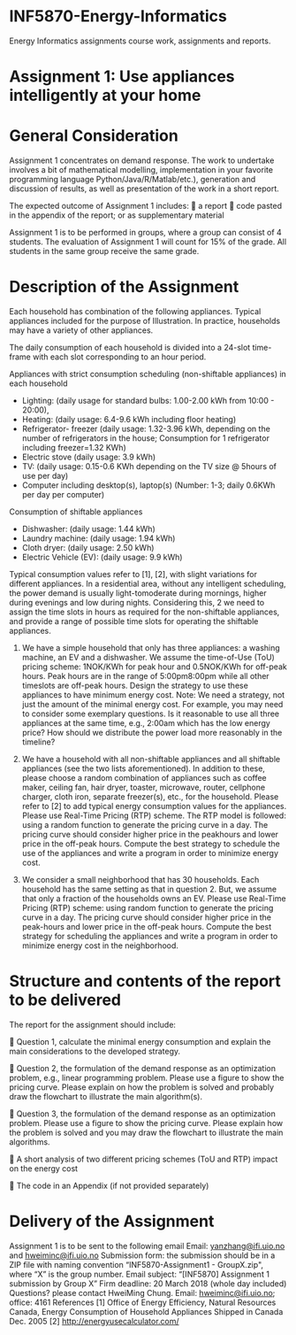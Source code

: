 # INF5870-Energy-Informatics
Energy Informatics assignments course work, assignments and reports.

# Assignment 1: Use appliances intelligently at your home

# General Consideration
Assignment 1 concentrates on demand response. The work to undertake involves a bit of
mathematical modelling, implementation in your favorite programming language
Python/Java/R/Matlab/etc.), generation and discussion of results, as well as presentation of
the work in a short report.

The expected outcome of Assignment 1 includes:
 a report
 code pasted in the appendix of the report; or as supplementary material

Assignment 1 is to be performed in groups, where a group can consist of 4 students.
The evaluation of Assignment 1 will count for 15% of the grade. All students in the same
group receive the same grade.

# Description of the Assignment
Each household has combination of the following appliances. Typical appliances included for
the purpose of Illustration. In practice, households may have a variety of other appliances.

The daily consumption of each household is divided into a 24-slot time-frame with each slot
corresponding to an hour period.

Appliances with strict consumption scheduling (non-shiftable appliances) in each household
- Lighting: (daily usage for standard bulbs: 1.00-2.00 kWh from 10:00 - 20:00),
- Heating: (daily usage: 6.4-9.6 kWh including floor heating)
- Refrigerator- freezer (daily usage: 1.32-3.96 kWh, depending on the number of
  refrigerators in the house; Consumption for 1 refrigerator including freezer=1.32 KWh)
- Electric stove (daily usage: 3.9 kWh)
- TV: (daily usage: 0.15-0.6 KWh depending on the TV size @ 5hours of use per day)
- Computer including desktop(s), laptop(s) (Number: 1-3; daily 0.6KWh per day per computer)

Consumption of shiftable appliances
- Dishwasher: (daily usage: 1.44 kWh)
- Laundry machine: (daily usage: 1.94 kWh)
- Cloth dryer: (daily usage: 2.50 kWh)
- Electric Vehicle (EV): (daily usage: 9.9 kWh)

Typical consumption values refer to [1], [2], with slight variations for different appliances. In
a residential area, without any intelligent scheduling, the power demand is usually light-tomoderate
during mornings, higher during evenings and low during nights. Considering this, 2
we need to assign the time slots in hours as required for the non-shiftable appliances, and
provide a range of possible time slots for operating the shiftable appliances.

1. We have a simple household that only has three appliances: a washing machine, an EV
and a dishwasher. We assume the time-of-Use (ToU) pricing scheme: 1NOK/KWh for
peak hour and 0.5NOK/KWh for off-peak hours. Peak hours are in the range of 5:00pm8:00pm
while all other timeslots are off-peak hours. Design the strategy to use these
appliances to have minimum energy cost.
Note: We need a strategy, not just the amount of the minimal energy cost. For example,
you may need to consider some exemplary questions. Is it reasonable to use all three
appliances at the same time, e.g., 2:00am which has the low energy price? How should
we distribute the power load more reasonably in the timeline?


2. We have a household with all non-shiftable appliances and all shiftable appliances (see
the two lists aforementioned). In addition to these, please choose a random combination
of appliances such as coffee maker, ceiling fan, hair dryer, toaster, microwave, router,
cellphone charger, cloth iron, separate freezer(s), etc., for the household. Please refer to
[2] to add typical energy consumption values for the appliances. Please use Real-Time
Pricing (RTP) scheme. The RTP model is followed: using a random function to generate
the pricing curve in a day. The pricing curve should consider higher price in the peakhours
and lower price in the off-peak hours. Compute the best strategy to schedule the
use of the appliances and write a program in order to minimize energy cost.


3. We consider a small neighborhood that has 30 households. Each household has the same
setting as that in question 2. But, we assume that only a fraction of the households owns
an EV. Please use Real-Time Pricing (RTP) scheme: using random function to generate the
pricing curve in a day. The pricing curve should consider higher price in the peak-hours
and lower price in the off-peak hours. Compute the best strategy for scheduling the
appliances and write a program in order to minimize energy cost in the neighborhood.

# Structure and contents of the report to be delivered
The report for the assignment should include:

 Question 1, calculate the minimal energy consumption and explain the main
considerations to the developed strategy.

 Question 2, the formulation of the demand response as an optimization problem, e.g.,
linear programming problem. Please use a figure to show the pricing curve. Please
explain on how the problem is solved and probably draw the flowchart to illustrate the
main algorithm(s).

 Question 3, the formulation of the demand response as an optimization problem. Please
use a figure to show the pricing curve. Please explain how the problem is solved and you
may draw the flowchart to illustrate the main algorithms.

 A short analysis of two different pricing schemes (ToU and RTP) impact on the energy
cost

 The code in an Appendix (if not provided separately)


# Delivery of the Assignment
Assignment 1 is to be sent to the following email
Email: yanzhang@ifi.uio.no and hweiminc@ifi.uio.no
Submission form: the submission should be in a ZIP file with naming convention 
“INF5870-Assignment1 - GroupX.zip", where “X” is the group number.
Email subject: “[INF5870] Assignment 1 submission by Group X”
Firm deadline: 20 March 2018 (whole day included)
Questions? please contact HweiMing Chung. Email: hweiminc@ifi.uio.no; office: 4161
References
[1] Office of Energy Efficiency, Natural Resources Canada, Energy Consumption of Household
Appliances Shipped in Canada Dec. 2005
[2] http://energyusecalculator.com/
